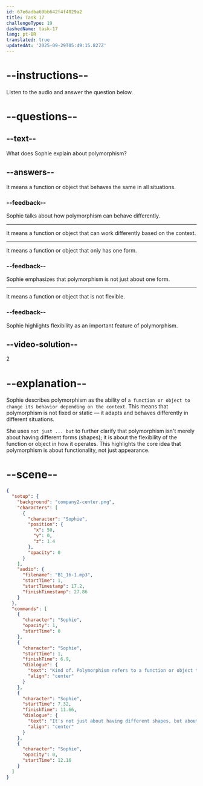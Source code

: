 ```yaml
---
id: 67e6adba69bb642f4f4029a2
title: Task 17
challengeType: 19
dashedName: task-17
lang: pt-BR
translated: true
updatedAt: '2025-09-29T05:49:15.827Z'
---
```


<!-- (Audio) Sophie: Kind of. "Polymorphism" refers to a function or object that can behave differently depending on the context. It's not just about having different shapes, but about being flexible in how it operates. -->

# --instructions--

Listen to the audio and answer the question below.

# --questions--

## --text--

What does Sophie explain about polymorphism?

## --answers--

It means a function or object that behaves the same in all situations.

### --feedback--

Sophie talks about how polymorphism can behave differently.

---

It means a function or object that can work differently based on the context.

---

It means a function or object that only has one form.

### --feedback--

Sophie emphasizes that polymorphism is not just about one form.

---

It means a function or object that is not flexible.

### --feedback--

Sophie highlights flexibility as an important feature of polymorphism.

## --video-solution--

2

# --explanation--

Sophie describes polymorphism as the ability of `a function or object to change its behavior depending on the context`. This means that polymorphism is not fixed or static — it adapts and behaves differently in different situations.

She uses `not just ... but` to further clarify that polymorphism isn't merely about having different forms (shapes); it is about the flexibility of the function or object in how it operates. This highlights the core idea that polymorphism is about functionality, not just appearance.

# --scene--

```json
{
  "setup": {
    "background": "company2-center.png",
    "characters": [
      {
        "character": "Sophie",
        "position": {
          "x": 50,
          "y": 0,
          "z": 1.4
        },
        "opacity": 0
      }
    ],
    "audio": {
      "filename": "B1_16-1.mp3",
      "startTime": 1,
      "startTimestamp": 17.2,
      "finishTimestamp": 27.86
    }
  },
  "commands": [
    {
      "character": "Sophie",
      "opacity": 1,
      "startTime": 0
    },
    {
      "character": "Sophie",
      "startTime": 1,
      "finishTime": 6.9,
      "dialogue": {
        "text": "Kind of. Polymorphism refers to a function or object that can behave differently depending on the context.",
        "align": "center"
      }
    },
    {
      "character": "Sophie",
      "startTime": 7.32,
      "finishTime": 11.66,
      "dialogue": {
        "text": "It's not just about having different shapes, but about being flexible in how it operates.",
        "align": "center"
      }
    },
    {
      "character": "Sophie",
      "opacity": 0,
      "startTime": 12.16
    }
  ]
}
```
